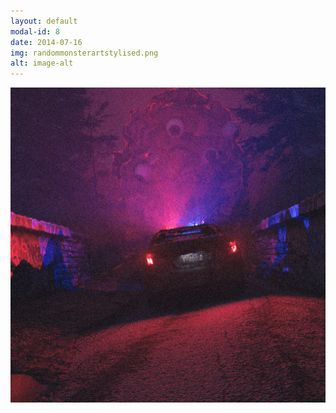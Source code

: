 ```yaml
---
layout: default
modal-id: 8
date: 2014-07-16
img: randommonsterartstylised.png
alt: image-alt
---
```




<div class="gallery-container">
  <div class="gallery">
    <img src="img\portfolio\randommosnterartrgb.jpg" alt="Image 1">

  </div>
</div>